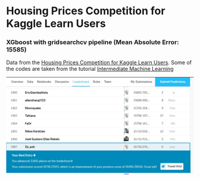 # Housing Prices Competition for Kaggle Learn Users

### XGboost with gridsearchcv pipeline (Mean Absolute Error: 15585)

Data from the [Housing Prices Competition for Kaggle Learn Users](https://www.kaggle.com/c/home-data-for-ml-course). 
Some of the codes are taken from the tutorial [Intermediate Machine Learning](https://www.kaggle.com/learn/intermediate-machine-learning)

![alt text](https://github.com/Unicorndy/Housing-Prices-Competition-for-Kaggle-Learn-Users/blob/master/Rank1967%20on%20kaggle.jpg)
